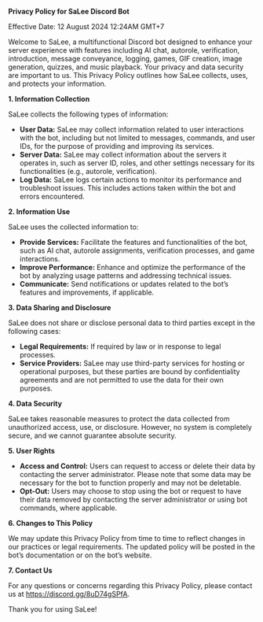 **Privacy Policy for SaLee Discord Bot**

Effective Date: 12 August 2024 12:24AM GMT+7

Welcome to SaLee, a multifunctional Discord bot designed to enhance your server experience with features including AI chat, autorole, verification, introduction, message conveyance, logging, games, GIF creation, image generation, quizzes, and music playback. Your privacy and data security are important to us. This Privacy Policy outlines how SaLee collects, uses, and protects your information.

**1. Information Collection**

SaLee collects the following types of information:

- **User Data:** SaLee may collect information related to user interactions with the bot, including but not limited to messages, commands, and user IDs, for the purpose of providing and improving its services.
- **Server Data:** SaLee may collect information about the servers it operates in, such as server ID, roles, and other settings necessary for its functionalities (e.g., autorole, verification).
- **Log Data:** SaLee logs certain actions to monitor its performance and troubleshoot issues. This includes actions taken within the bot and errors encountered.

**2. Information Use**

SaLee uses the collected information to:

- **Provide Services:** Facilitate the features and functionalities of the bot, such as AI chat, autorole assignments, verification processes, and game interactions.
- **Improve Performance:** Enhance and optimize the performance of the bot by analyzing usage patterns and addressing technical issues.
- **Communicate:** Send notifications or updates related to the bot’s features and improvements, if applicable.

**3. Data Sharing and Disclosure**

SaLee does not share or disclose personal data to third parties except in the following cases:

- **Legal Requirements:** If required by law or in response to legal processes.
- **Service Providers:** SaLee may use third-party services for hosting or operational purposes, but these parties are bound by confidentiality agreements and are not permitted to use the data for their own purposes.

**4. Data Security**

SaLee takes reasonable measures to protect the data collected from unauthorized access, use, or disclosure. However, no system is completely secure, and we cannot guarantee absolute security.

**5. User Rights**

- **Access and Control:** Users can request to access or delete their data by contacting the server administrator. Please note that some data may be necessary for the bot to function properly and may not be deletable.
- **Opt-Out:** Users may choose to stop using the bot or request to have their data removed by contacting the server administrator or using bot commands, where applicable.

**6. Changes to This Policy**

We may update this Privacy Policy from time to time to reflect changes in our practices or legal requirements. The updated policy will be posted in the bot’s documentation or on the bot’s website.

**7. Contact Us**

For any questions or concerns regarding this Privacy Policy, please contact us at https://discord.gg/8uD74gSPfA.

Thank you for using SaLee!
